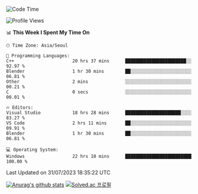 <!--START_SECTION:waka-->
![Code Time](http://img.shields.io/badge/Code%20Time-461%20hrs%206%20mins-blue)

![Profile Views](http://img.shields.io/badge/Profile%20Views-0-blue)

📊 **This Week I Spent My Time On** 

```text
🕑︎ Time Zone: Asia/Seoul

💬 Programming Languages: 
C++                      20 hrs 37 mins      ███████████████████████░░   92.97 % 
Blender                  1 hr 30 mins        ██░░░░░░░░░░░░░░░░░░░░░░░   06.81 % 
Other                    2 mins              ░░░░░░░░░░░░░░░░░░░░░░░░░   00.21 % 
C                        0 secs              ░░░░░░░░░░░░░░░░░░░░░░░░░   00.01 % 

🔥 Editors: 
Visual Studio            18 hrs 28 mins      █████████████████████░░░░   83.27 % 
VS Code                  2 hrs 11 mins       ██░░░░░░░░░░░░░░░░░░░░░░░   09.91 % 
Blender                  1 hr 30 mins        ██░░░░░░░░░░░░░░░░░░░░░░░   06.81 % 

💻 Operating System: 
Windows                  22 hrs 10 mins      █████████████████████████   100.00 % 
```


 Last Updated on 31/07/2023 18:35:22 UTC
<!--END_SECTION:waka-->
[![Anurag's github stats](https://github-readme-stats.vercel.app/api?username=heosumin518)](https://github.com/anuraghazra/github-readme-stats)
[![Solved.ac
프로필](http://mazassumnida.wtf/api/v2/generate_badge?boj=heosumin)](https://solved.ac/heosumin)
